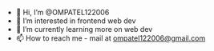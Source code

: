 - 👋 Hi, I’m @OMPATEL122006
- 👀 I’m interested in frontend web dev
- 🌱 I’m currently learning more on web dev
- 📫 How to reach me - mail at ompatel122006@gmail.com  


<!---
OMPATEL122006/OMPATEL122006 is a ✨ special ✨ repository because its `README.md` (this file) appears on your GitHub profile.
You can   click the Preview link to take a look at your changes.
--->
